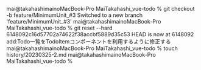 mai@takahashimainoMacBook-Pro MaiTakahashi_vue-todo % git checkout -b feature/MinimumUnit_#3
Switched to a new branch 'feature/MinimumUnit_#3'
mai@takahashimainoMacBook-Pro MaiTakahashi_vue-todo %  git reset --hard 6148092c16d57702a74622f38accbf5889d35c53
HEAD is now at 6148092 add:Todo一覧をTodoItemコンポーネントを利用するように修正する
mai@takahashimainoMacBook-Pro MaiTakahashi_vue-todo % touch history/20230325-2.md
mai@takahashimainoMacBook-Pro MaiTakahashi_vue-todo % 
